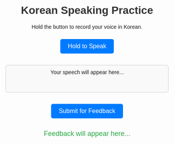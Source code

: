 <!DOCTYPE html>
<html lang="en">
<head>
  <meta charset="UTF-8">
  <meta name="viewport" content="width=device-width, initial-scale=1.0">
  <title>Korean Voice Feedback</title>
  <style>
    body {
      font-family: Arial, sans-serif;
      text-align: center;
      margin: 20px;
    }
    h1 {
      color: #333;
    }
    button {
      background-color: #007bff;
      color: white;
      padding: 10px 20px;
      border: none;
      border-radius: 5px;
      font-size: 16px;
      cursor: pointer;
      margin: 10px;
    }
    button:hover {
      background-color: #0056b3;
    }
    #transcription {
      margin: 20px auto;
      padding: 10px;
      border: 1px solid #ccc;
      border-radius: 5px;
      width: 80%;
      max-width: 600px;
      min-height: 50px;
      background-color: #f9f9f9;
    }
    #feedback {
      margin-top: 20px;
      font-size: 18px;
      color: #28a745;
    }
  </style>
</head>
<body>

  <h1>Korean Speaking Practice</h1>
  <p>Hold the button to record your voice in Korean.</p>
  
  <button id="recordButton">Hold to Speak</button>
  <div id="transcription">Your speech will appear here...</div>
  <button id="sendButton">Submit for Feedback</button>

  <div id="feedback">Feedback will appear here...</div>

  <script>
    const recordButton = document.getElementById('recordButton');
    const transcriptionDiv = document.getElementById('transcription');
    const sendButton = document.getElementById('sendButton');
    const feedbackDiv = document.getElementById('feedback');

    let recognition;
    let isRecording = false;

    // Initialize Speech Recognition
    if ('webkitSpeechRecognition' in window || 'SpeechRecognition' in window) {
      recognition = new (window.webkitSpeechRecognition || window.SpeechRecognition)();
      recognition.lang = 'ko-KR'; // Korean language
      recognition.interimResults = true;

      recognition.onresult = (event) => {
        const transcript = event.results[event.results.length - 1][0].transcript;
        transcriptionDiv.textContent = transcript;
      };

      recognition.onend = () => {
        if (isRecording) {
          recognition.start(); // Restart if still holding the button
        }
      };
    } else {
      transcriptionDiv.textContent = "Speech recognition not supported in this browser.";
    }

    // Start recording on button press
    recordButton.addEventListener('mousedown', () => {
      if (recognition) {
        isRecording = true;
        recognition.start();
        transcriptionDiv.textContent = "Listening...";
      }
    });

    // Stop recording on button release
    recordButton.addEventListener('mouseup', () => {
      isRecording = false;
      if (recognition) recognition.stop();
    });

    // Send transcript to GitHub Actions (Trigger Workflow)
    sendButton.addEventListener('click', async () => {
      const transcript = transcriptionDiv.textContent.trim();
      if (!transcript || transcript === "Listening...") {
        feedbackDiv.textContent = "Please say something first!";
        return;
      }

      feedbackDiv.textContent = "Sending for feedback...";

      try {
        const response = await fetch('https://api.github.com/repos/CYinthehouse/listener/dispatches', {
          method: 'POST',
          headers: {
            'Accept': 'application/vnd.github.v3+json',
            'Authorization': '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' // Replace with a Personal Access Token
          },
          body: JSON.stringify({
            event_type: "api-request", // Event trigger name
            client_payload: { transcript: transcript }
          })
        });

        if (response.ok) {
          feedbackDiv.textContent = "Feedback is being processed. Please check your GitHub Actions logs.";
        } else {
          feedbackDiv.textContent = "Failed to send transcript. Please try again.";
          console.error("Error:", response.statusText);
        }
      } catch (error) {
        feedbackDiv.textContent = "An error occurred. Please try again.";
        console.error("Error:", error);
      }
    });
  </script>
</body>
</html>
